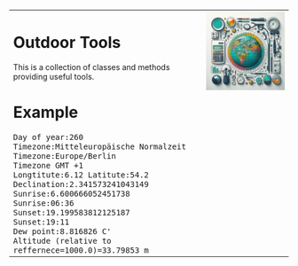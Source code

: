 <table>
 <tr>
  <td valign="top">
   <h1>Outdoor Tools</h1>
   This is a collection of classes and methods providing useful tools.
   <h1>Example</h1>

   <samp>
   Day of year:260<br>
   Timezone:Mitteleuropäische Normalzeit<br>
   Timezone:Europe/Berlin<br>
   Timezone GMT +1<br>
   Longtitute:6.12   Latitute:54.2<br>
   Declination:2.341573241043149<br>
   Sunrise:6.600666052451738<br>
   Sunrise:06:36<br>
   Sunset:19.199583812125187<br>
   Sunset:19:11<br>
   Dew point:8.816826 C'<br>
   Altitude (relative to reffernece=1000.0)=33.79853 m<br>
  </samp>
</td>
   <td valign="top"><img src="logoSmall.png" /></td>
 </tr>
</table>

